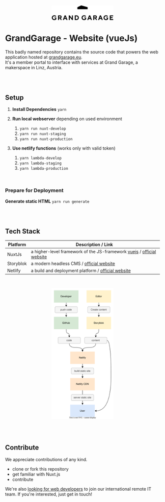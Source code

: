 <p align="center">
<img src="./docs/graphs/gg-logo.png" width="200">
</p>

# GrandGarage - Website (vueJs)

This badly named repository contains the source code that powers the web application hosted at [grandgarage.eu](https://grandgarage.eu/).<br> It's a member portal to interface with services at Grand Garage, a makerspace in Linz, Austria.

<br><br>

## Setup

1. **Install Dependencies**
   `yarn`

2. **Run local webserver** depending on used environment
   1. `yarn run nuxt-develop`
   2. `yarn run nuxt-staging`
   3. `yarn run nuxt-production`

3. **Use netlify functions**  (works only with valid token) <br>
   1. `yarn lambda-develop`
   2. `yarn lambda-staging`
   3. `yarn lambda-production`
<br>

### Prepare for Deployment

**Generate static HTML**
`yarn run generate`

<br><br>

## Tech Stack

| Platform  | Description / Link                                                                                                 |
|-----------|--------------------------------------------------------------------------------------------------------------------|
| NuxtJs    | a higher-level framework of the JS-framework [vuejs](https://vuejs.org/) / [official website](https://nuxtjs.org/) 
| Storyblok | a modern headless CMS / [official website](www.storyblok.com)                                                      |
| Netlify   | a build and deployment platform / [official website](https://www.netlify.com/with/vue/)                            |

<br>
<p align="center">
<img src="./docs/graphs/architecture.svg" width="200">
</p>

<br><br>

## Contribute
We appreciate contributions of any kind. 

* clone or fork this repository
* get familiar with Nuxt.js
* contribute

We're also [looking for web developers](https://grandgarage.eu/de/jobs) to join our international remote IT team. If you're interested, just get in touch!
